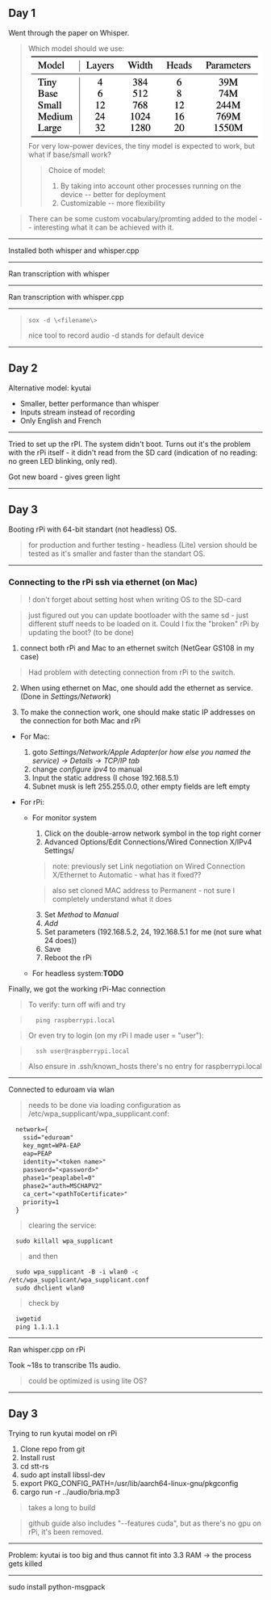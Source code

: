## Day 1

Went through the paper on Whisper.

> Which model should we use:
> ![Waza](w1.1.png)
> For very low-power devices, the tiny model is expected to work, but what if base/small work?
>> Choice of model:
>> 1. By taking into account other processes running on the device -- better for deployment
>> 2. Customizable -- more flexibility

> There can be some custom vocabulary/promting added to the model -- interesting what it can be achieved with it.

<!-- > Training dataset is 2/3 english and 1/3 uneven mix, but model's "knowledge" is transferable across the languages (for instance slavic/germanic/romanic languages parts enhance each other). -->
***
Installed both whisper and whisper.cpp
***
Ran transcription with whisper
***
Ran transcription with whisper.cpp
***

>     sox -d \<filename\>
>  nice tool to record audio
> -d stands for default device

---

## Day 2

Alternative model: kyutai

* Smaller, better performance than whisper
* Inputs stream instead of recording
* Only English and French

---

Tried to set up the rPI. The system didn't boot. Turns out it's the problem with the rPi itself - it didn't read from the SD card (indication of no reading: no green LED blinking, only red).

Got new board - gives green light

---

## Day 3

Booting rPi with 64-bit standart (not headless) OS.
> for production and further testing - headless (Lite) version should be tested as it's smaller and faster than the standart OS.

---

### Connecting to the rPi ssh via ethernet (on Mac)

> ! don't forget about setting host when writing OS to the SD-card

> just figured out you can update bootloader with the same sd - just different stuff needs to be loaded on it. Could I fix the "broken" rPi by updating the boot? (to be done)

1. connect both rPi and Mac to an ethernet switch (NetGear GS108 in my case)

> Had problem with detecting connection from rPi to the switch.

2. When using ethernet on Mac, one should add the ethernet as service. (Done in *Settings/Network*)

3. To make the connection work, one should make static IP addresses on the connection for both Mac and rPi

* For Mac:
  1. goto *Settings/Network/Apple Adapter(or how else you named the service) -> Details -> TCP/IP tab*
  2. change *configure ipv4* to manual
  3. Input the static address (I chose 192.168.5.1)
  4. Subnet musk is left 255.255.0.0, other empty fields are left empty

* For rPi:
  * For monitor system
    1. Click on the double-arrow network symbol in the top right corner
    2. Advanced Options/Edit Connections/Wired Connection X/IPv4 Settings/
    > note: previously set Link negotiation on Wired Connection X/Ethernet to Automatic - what has it fixed??

    > also set cloned MAC address to Permanent - not sure I completely understand what it does
    3. Set *Method* to *Manual*
    4. *Add*
    5. Set parameters (192.168.5.2, 24, 192.168.5.1 for me (not sure what 24 does))
    6. Save
    7. Reboot the rPi

  * For headless system:**TODO**

Finally, we got the working rPi-Mac connection

> To verify: turn off wifi and try

>       ping raspberrypi.local

> Or even try to login (on my rPi I made user = "user"):

>       ssh user@raspberrypi.local

>  Also ensure in .ssh/known_hosts there's no entry for raspberrypi.local
---

Connected to eduroam via wlan

> needs to be done via loading configuration as /etc/wpa_supplicant/wpa_supplicant.conf:

      network={
        ssid="eduroam"
        key_mgmt=WPA-EAP
        eap=PEAP
        identity="<token name>"
        password="<password>"
        phase1="peaplabel=0"
        phase2="auth=MSCHAPV2"
        ca_cert="<pathToCertificate>"
        priority=1
      }

> clearing the service:

      sudo killall wpa_supplicant

  > and then

      sudo wpa_supplicant -B -i wlan0 -c /etc/wpa_supplicant/wpa_supplicant.conf
      sudo dhclient wlan0

> check by

      iwgetid
      ping 1.1.1.1

---

Ran whisper.cpp on rPi

Took ~18s to transcribe 11s audio.
> could be optimized is using lite OS?

---

## Day 3

Trying to run kyutai model on rPi

1. Clone repo from git
2. Install rust
3. cd stt-rs
4. sudo apt install libssl-dev
5. export PKG_CONFIG_PATH=/usr/lib/aarch64-linux-gnu/pkgconfig
6. cargo run -r ../audio/bria.mp3

> takes a long to build

> github guide also includes "--features cuda", but as there's no gpu on rPi, it's been removed.

---

Problem: kyutai is too big and thus cannot fit into 3.3 RAM -> the process gets killed

---

sudo install python-msgpack
